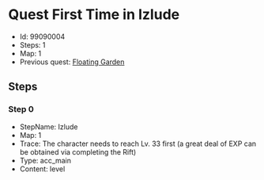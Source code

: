 # Quest First Time in Izlude

- Id: 99090004
- Steps: 1
- Map: 1
- Previous quest: [Floating Garden](60012.md)

## Steps

### Step 0
- StepName:  Izlude
- Map:  1
- Trace:  The character needs to reach Lv. 33 first
(a great deal of EXP can be obtained via completing the Rift)
- Type:  acc_main
- Content:  level


